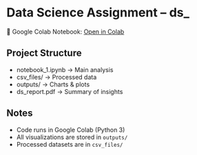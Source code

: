# Data Science Assignment – ds_<yourname>

🔗 Google Colab Notebook: [Open in Colab](https://colab.research.google.com/drive/1uZeonsylMEcW_NmZcFAZZdXxOig6rCYN?usp=sharing)

## Project Structure
- notebook_1.ipynb → Main analysis
- csv_files/ → Processed data
- outputs/ → Charts & plots
- ds_report.pdf → Summary of insights

## Notes
- Code runs in Google Colab (Python 3)
- All visualizations are stored in `outputs/`
- Processed datasets are in `csv_files/`
